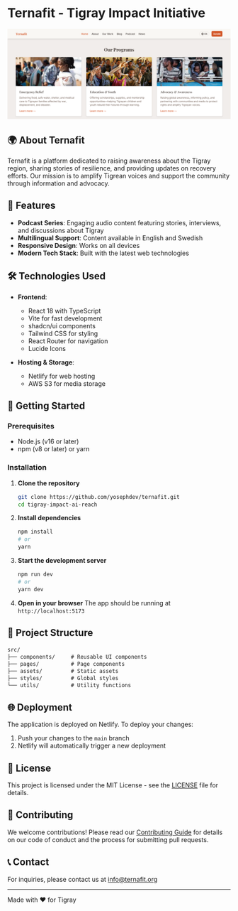 # Ternafit - Tigray Impact Initiative

<!-- ![Ternafit Logo](public/images/ternafit-logo.png) -->

![Ternafit Preview](public/images/ternafit-preview.png)

## 🌍 About Ternafit

Ternafit is a platform dedicated to raising awareness about the Tigray region, sharing stories of resilience, and providing updates on recovery efforts. Our mission is to amplify Tigrean voices and support the community through information and advocacy.

## 🚀 Features

- **Podcast Series**: Engaging audio content featuring stories, interviews, and discussions about Tigray
- **Multilingual Support**: Content available in English and Swedish
- **Responsive Design**: Works on all devices
- **Modern Tech Stack**: Built with the latest web technologies

## 🛠️ Technologies Used

- **Frontend**:
  - React 18 with TypeScript
  - Vite for fast development
  - shadcn/ui components
  - Tailwind CSS for styling
  - React Router for navigation
  - Lucide Icons

- **Hosting & Storage**:
  - Netlify for web hosting
  - AWS S3 for media storage

## 🚀 Getting Started

### Prerequisites

- Node.js (v16 or later)
- npm (v8 or later) or yarn

### Installation

1. **Clone the repository**

   ```sh
   git clone https://github.com/yosephdev/ternafit.git
   cd tigray-impact-ai-reach
   ```

2. **Install dependencies**

   ```sh
   npm install
   # or
   yarn
   ```

3. **Start the development server**

   ```sh
   npm run dev
   # or
   yarn dev
   ```

4. **Open in your browser**
   The app should be running at `http://localhost:5173`

## 📂 Project Structure

```
src/
├── components/     # Reusable UI components
├── pages/          # Page components
├── assets/         # Static assets
├── styles/         # Global styles
└── utils/          # Utility functions
```

## 🌐 Deployment

The application is deployed on Netlify. To deploy your changes:

1. Push your changes to the `main` branch
2. Netlify will automatically trigger a new deployment

## 📝 License

This project is licensed under the MIT License - see the [LICENSE](LICENSE) file for details.

## 🤝 Contributing

We welcome contributions! Please read our [Contributing Guide](CONTRIBUTING.md) for details on our code of conduct and the process for submitting pull requests.

## 📞 Contact

For inquiries, please contact us at [info@ternafit.org](mailto:info@ternafit.org)

---

Made with ❤️ for Tigray
